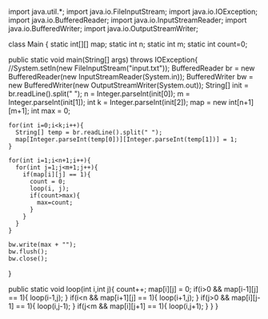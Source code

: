 import java.util.*;
import java.io.FileInputStream;
import java.io.IOException;
import java.io.BufferedReader;
import java.io.InputStreamReader;
import java.io.BufferedWriter;
import java.io.OutputStreamWriter;



class Main {
  static int[][] map;
  static int n;
  static int m;
  static int count=0;
  
  public static void main(String[] args) throws IOException{
    //System.setIn(new FileInputStream("input.txt"));
    BufferedReader br = new BufferedReader(new InputStreamReader(System.in));
    BufferedWriter bw = new BufferedWriter(new OutputStreamWriter(System.out));
    String[] init = br.readLine().split(" ");
    n = Integer.parseInt(init[0]);
    m = Integer.parseInt(init[1]);
    int k = Integer.parseInt(init[2]);
    map = new int[n+1][m+1];
    int max = 0;
    
    for(int i=0;i<k;i++){
      String[] temp = br.readLine().split(" ");
      map[Integer.parseInt(temp[0])][Integer.parseInt(temp[1])] = 1;
    }
    
    for(int i=1;i<n+1;i++){
      for(int j=1;j<m+1;j++){
        if(map[i][j] == 1){
          count = 0;
          loop(i, j);
          if(count>max){
            max=count;
          }
        }
      }
    }
    
    bw.write(max + "");
    bw.flush();
    bw.close();
  }
  
  public static void loop(int i,int j){
    count++;
    map[i][j] = 0;
    if(i>0 && map[i-1][j] == 1){
      loop(i-1,j);
    }
    if(i<n && map[i+1][j] == 1){
      loop(i+1,j);
    }
    if(j>0 && map[i][j-1] == 1){
      loop(i,j-1);
    }
    if(j<m && map[i][j+1] == 1){
      loop(i,j+1);
    }
  }
}
